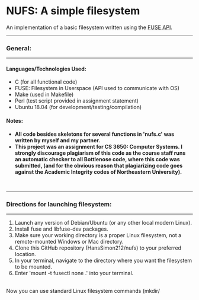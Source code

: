 # NUFS: A simple filesystem #
An implementation of a basic filesystem written using the
<a href=http://libfuse.github.io/doxygen/ target="_blank">FUSE API</a>.

<hr>
<h3>General:</h3>
<hr>
   
<h4>Languages/Technologies Used:</h4>
<ul>
 <li>C (for all functional code)</li>
 <li>FUSE: Filesystem in Userspace (API used to communicate with OS)</li>
 <li>Make (used in Makefile)</li>
 <li>Perl (test script provided in assignment statement)</li>
 <li>Ubuntu 18.04 (for development/testing/compilation)</li>
</ul>
 

<h4>Notes:</h4>
<ul>
 <b>
 <li>All code besides skeletons for several functions in 'nufs.c' was written by myself and my partner.</li>
 <li>This project was an assignment for CS 3650: Computer Systems.  I strongly discourage plagiarism of this code as the course staff runs an automatic checker to all Bottlenose code, where this code was submitted, (and for the obvious reason that plagiarizing code goes against the Academic Integrity codes of Northeastern University).</li>
 </b>
</ul>

<div>
</div>


<br>
<hr>
<h3>Directions for launching filesystem:</h3>
<hr>
<ol>
 <li>Launch any version of Debian/Ubuntu (or any other local modern Linux).</li>
 <li>Install fuse and libfuse-dev packages.</li>
 <li>Make sure your working directory is a proper Linux filesystem, not a remote-mounted Windows or Mac directory.</li>
 <li>Clone this GitHub repository (HansSimon212/nufs) to your preferred location.</li>
 <li>In your terminal, navigate to the directory where you want the filesystem to be mounted.</li>
 <li>Enter 'mount -t fusectl none .' into your terminal.</li>
</ol>
<br>
Now you can use standard Linux filesystem commands (mkdir/

